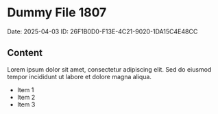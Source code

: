 # Dummy File 1807

Date: 2025-04-03
ID: 26F1B0D0-F13E-4C21-9020-1DA15C4E48CC

## Content

Lorem ipsum dolor sit amet, consectetur adipiscing elit.
Sed do eiusmod tempor incididunt ut labore et dolore magna aliqua.

* Item 1
* Item 2
* Item 3

